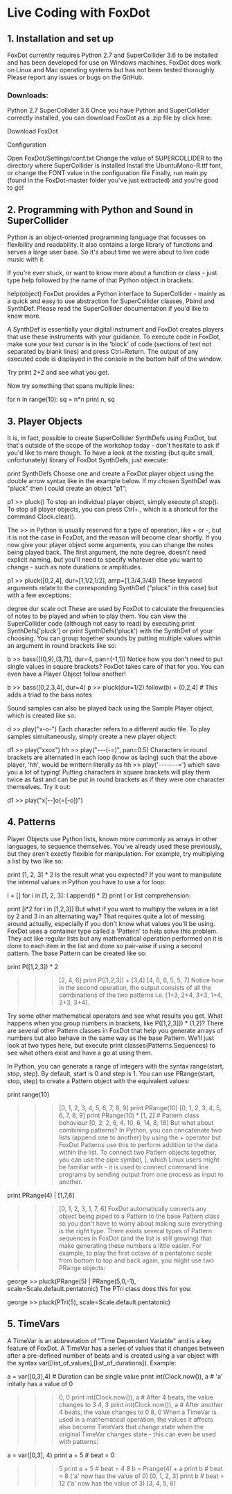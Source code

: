 # Live Coding with FoxDot

## 1. Installation and set up

FoxDot currently requires Python 2.7 and SuperCollider 3.6 to be installed and has been developed for use on Windows machines. FoxDot does work on Linux and Mac operating systems but has not been tested thoroughly. Please report any issues or bugs on the GitHub.

### Downloads:

Python 2.7
SuperCollider 3.6
Once you have Python and SuperCollider correctly installed, you can download FoxDot as a .zip file by click here:

Download FoxDot

Configuration

Open FoxDot/Settings/conf.txt
Change the value of SUPERCOLLIDER to the directory where SuperCollider is installed
Install the UbuntuMono-R.ttf font, or change the FONT value in the configuration file
Finally, run main.py (found in the FoxDot-master folder you've just extracted) and you're good to go!

## 2. Programming with Python and Sound in SuperCollider

Python is an object-oriented programming language that focusses on flexibility and readability. It also contains a large library of functions and serves a large user base. So it's about time we were about to live code music with it.

If you're ever stuck, or want to know more about a function or class - just type help followed by the name of that Python object in brackets:

help(object)
FoxDot provides a Python interface to SuperCollider - mainly as a quick and easy to use abstraction for SuperCollider classes, Pbind and SynthDef. Please read the SuperCollider documentation if you'd like to know more.

A SynthDef is essentially your digital instrument and FoxDot creates players that use these instruments with your guidance. To execute code in FoxDot, make sure your text cursor is in the 'block' of code (sections of text not separated by blank lines) and press Ctrl+Return. The output of any executed code is displayed in the console in the bottom half of the window.

Try print 2+2 and see what you get.

Now try something that spans multiple lines:

for n in range(10):
    sq = n*n
    print n, sq 

## 3. Player Objects

It is, in fact, possible to create SuperCollider SynthDefs using FoxDot, but that's outside of the scope of the workshop today - don't hesitate to ask if you'd like to more though. To have a look at the existing (but quite small, unfortunately) library of FoxDot SynthDefs, just execute:

print SynthDefs
Choose one and create a FoxDot player object using the double arrow syntax like in the example below. If my chosen SynthDef was "pluck" then I could create an object "p1":

p1 >> pluck()
To stop an individual player object, simply execute p1.stop(). To stop all player objects, you can press Ctrl+., which is a shortcut for the command Clock.clear().

The >> in Python is usually reserved for a type of operation, like + or -, but it is not the case in FoxDot, and the reason will become clear shortly. If you now give your player object some arguments, you can change the notes being played back. The first argument, the note degree, doesn't need explicit naming, but you'll need to specify whatever else you want to change - such as note durations or amplitudes.

p1 >> pluck([0,2,4], dur=[1,1/2,1/2], amp=[1,3/4,3/4])
These keyword arguments relate to the corresponding SynthDef ("pluck" in this case) but with a few exceptions:

degree
dur
scale
oct
These are used by FoxDot to calculate the frequencies of notes to be played and when to play them. You can view the SuperCollider code (although not easy to read) by executing print SynthDefs['pluck'] or print SynthDefs('pluck') with the SynthDef of your choosing. You can group together sounds by putting multiple values within an argument in round brackets like so:

b >> bass([(0,9),(3,7)], dur=4, pan=(-1,1))
Notice how you don't need to put single values in square brackets? FoxDot takes care of that for you. You can even have a Player Object follow another!

b >> bass([0,2,3,4], dur=4)
p >> pluck(dur=1/2).follow(b) + (0,2,4) # This adds a triad to the bass notes

Sound samples can also be played back using the Sample Player object, which is created like so:

d >> play("x-o-")
Each character refers to a different audio file. To play samples simultaneously, simply create a new player object:

d1 >> play("xxox")
hh >> play("---(-=)", pan=0.5)
Characters in round brackets are alternated in each loop (know as lacing) such that the above player, 'hh', would be writtern literally as hh >> play('-------=') which save you a lot of typing! Putting characters in square brackets will play them twice as fast and can be put in round brackets as if they were one character themselves. Try it out:

d1 >> play("x[--]o(=[-o])")

## 4. Patterns

Player Objects use Python lists, known more commonly as arrays in other languages, to sequence themselves. You've already used these previously, but they aren't exactly flexible for manipulation. For example, try multiplying a list by two like so:

print [1, 2, 3] * 2
Is the result what you expected? If you want to manipulate the internal values in Python you have to use a for loop:

l = []
for i in [1, 2, 3]:
    l.append(i * 2)
print l
or list comprehension:

print [i*2 for i in [1,2,3]]
But what if you want to multiply the values in a list by 2 and 3 in an alternating way? That requires quite a lot of messing around actually, especially if you don't know what values you'll be using. FoxDot uses a container type called a 'Pattern' to help solve this problem. They act like regular lists but any mathematical operation performed on it is done to each item in the list and done so pair-wise if using a second pattern. The base Pattern can be created like so:

print P([1,2,3]) * 2
>>> [2, 4, 6]
print P([1,2,3]) + [3,4]
>>> [4, 6, 6, 5, 5, 7]
Notice how in the second operation, the output consists of all the combinations of the two patterns i.e. [1+3, 2+4, 3+3, 1+4, 2+3, 3+4].

Try some other mathematical operators and see what results you get.
What happens when you group numbers in brackets, like P([1,2,3]]) * (1,2)?
There are several other Pattern classes in FoxDot that help you generate arrays of numbers but also behave in the same way as the base Pattern. We'll just look at two types here, but execute print classes(Patterns.Sequences) to see what others exist and have a go at using them.

In Python, you can generate a range of integers with the syntax range(start, stop, step). By default, start is 0 and step is 1. You can use PRange(start, stop, step) to create a Pattern object with the equivalent values:

print range(10)
>>> [0, 1, 2, 3, 4, 5, 6, 7, 8, 9]
print PRange(10)
>>> [0, 1, 2, 3, 4, 5, 6, 7, 8, 9]
print PRange(10) * [1, 2]           # Pattern class behaviour
>>> [0, 2, 2, 6, 4, 10, 6, 14, 8, 18]
But what about combining patterns? In Python, you can concatenate two lists (append one to another) by using the + operator but FoxDot Patterns use this to perform addition to the data within the list. To connect two Pattern objects together, you can use the pipe symbol, |, which Linux users might be familiar with - it is used to connect command line programs by sending output from one process as input to another.

print PRange(4) | [1,7,6]
>>> [0, 1, 2, 3, 1, 7, 6]
FoxDot automatically converts any object being piped to a Pattern to the base Pattern class so you don't have to worry about making sure everything is the right type. There exists several types of Pattern sequences in FoxDot (and the list is still growing) that make generating these numbers a little easier. For example, to play the first octave of a pentatonic scale from bottom to top and back again, you might use two PRange objects:

george >> pluck(PRange(5) | PRange(5,0,-1), scale=Scale.default.pentatonic)
The PTri class does this for you:

george >> pluck(PTri(5), scale=Scale.default.pentatonic)

## 5. TimeVars

A TimeVar is an abbreviation of "Time Dependent Variable" and is a key feature of FoxDot. A TimeVar has a series of values that it changes between after a pre-defined number of beats and is created using a var object with the syntax var([list_of_values],[list_of_durations]). Example:

a = var([0,3],4)            # Duration can be single value
print int(Clock.now()), a   # 'a' initally has a value of 0
>>> 0, 0
print int(Clock.now()), a   # After 4 beats, the value changes to 3
>>> 4, 3
print int(Clock.now()), a   # After another 4 beats, the value changes to 0
>>> 8, 0
When a TimeVar is used in a mathematical operation, the values it affects also become TimeVars that change state when the original TimeVar changes state - this can even be used with patterns:

a = var([0,3], 4)
print a + 5         # beat = 0
>>> 5
print a + 5         # beat = 4
>>> 8
b = Prange(4) + a
print b             # beat = 8 ('a' now has the value of 0)
>>> [0, 1, 2, 3]
print b             # beat = 12 ('a'  now has the value of 3)
>>> [3, 4, 5, 6]
